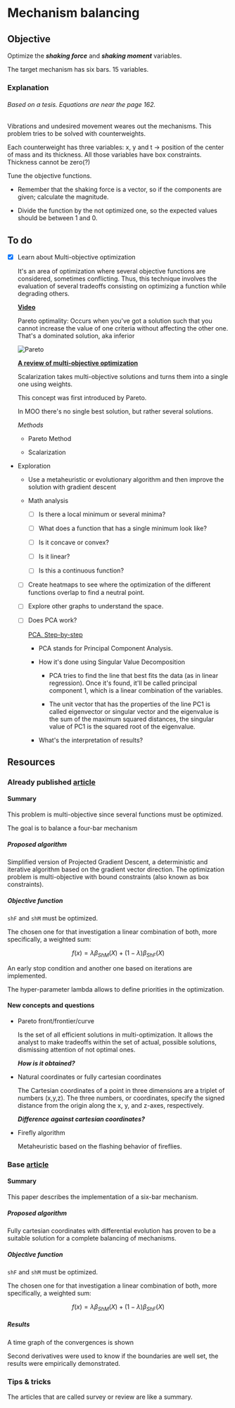 # Mechanism balancing 

## Objective 

Optimize the ***shaking force*** and ***shaking moment*** variables.

The target mechanism has six bars. 15 variables.

### Explanation

###### Based on a tesis. Equations are near the page 162.

Vibrations and undesired movement weares out the mechanisms. This problem tries to be solved with counterweights.

Each counterweight has three variables: x, y and t -> position of the center of mass and its thickness. All those variables have box constraints. Thickness cannot be zero(?)

Tune the objective functions.

- Remember that the shaking force is a vector, so if the components are given; calculate the magnitude.

- Divide the function by the not optimized one, so the expected values should be between 1 and 0.

## To do

- [x] Learn about Multi-objective optimization

    It's an area of optimization where several objective functions are considered, sometimes conflicting. Thus, this technique involves the evaluation of several tradeoffs consisting on optimizing a function while degrading others.

    **[Video](https://www.youtube.com/watch?v=Zchm_W6tFz4&list=WL&index=130)**
    
    Pareto optimality: Occurs when you've got a solution such that you cannot increase the value of one criteria without affecting the other one. That's a dominated solution, aka inferior

    ![Pareto](https://www.tandfonline.com/na101/home/literatum/publisher/tandf/journals/content/oaen20/2018/oaen20.v005.i01/23311916.2018.1502242/20210219/images/medium/oaen_a_1502242_f0003_b.gif)

    **[A review of multi-objective optimization](https://www.tandfonline.com/doi/full/10.1080/23311916.2018.1502242)**

    Scalarization takes multi-objective solutions and turns them into a single one using weights.

    This concept was first introduced by Pareto. 

    In MOO there's no single best solution, but rather several solutions.

    *Methods*

    - Pareto Method

    - Scalarization


- Exploration

  -  Use a metaheuristic or evolutionary algorithm and then improve the solution with gradient descent

  - Math analysis

    - [ ] Is there a local minimum or several minima? 

    - [ ] What does a function that has a single minimum look like? 

    - [ ] Is it concave or convex? 

    - [ ] Is it linear? 

    - [ ] Is this a continuous function?

  - [ ] Create heatmaps to see where the optimization of the different functions overlap to find a neutral point.

  - [ ] Explore other graphs to understand the space.

  - [ ] Does PCA work? 
  
    [PCA. Step-by-step](https://www.youtube.com/watch?v=FgakZw6K1QQ)

    - PCA stands for Principal Component Analysis.

    - How it's done using Singular Value Decomposition

      - PCA tries to find the line that best fits the data (as in linear regression). Once it's found, it'll be called principal component 1, which is a linear combination of the variables.
    
      - The unit vector that has the properties of the line PC1 is called eigenvector or singular vector and the eigenvalue is the sum of the maximum squared distances, the singular value of PC1 is the squared root of the eigenvalue.

    - What's the interpretation of results? 





## Resources 

### Already published [article](https://www.mdpi.com/2076-3417/9/19/4115)

#### Summary

This problem is multi-objective since several functions must be optimized.

The goal is to balance a four-bar mechanism

##### Proposed algorithm

Simplified version of Projected Gradient Descent, a deterministic and iterative algorithm based on the gradient vector direction. The optimization problem is multi-objective with bound constraints (also known as box constraints).

##### Objective function

`shF` and `shM` must be optimized.

The chosen one for that investigation a linear combination of both, more specifically, a weighted sum: 

$$f(x) = \lambda \beta_{ShM}(X) + (1 - \lambda) \beta_{ShF}(X)$$

An early stop condition and another one based on iterations are implemented.

The hyper-parameter lambda allows to define priorities in the optimization.

#### New concepts and questions

- Pareto front/frontier/curve

    Is the set of all efficient solutions in multi-optimization. It allows the analyst to make tradeoffs within the set of actual, possible solutions, dismissing attention of not optimal ones.

    ***How is it obtained?***

- Natural coordinates or fully cartesian coordinates

    The Cartesian coordinates of a point in three dimensions are a triplet of numbers (x,y,z). The three numbers, or coordinates, specify the signed distance from the origin along the x, y, and z-axes, respectively.
    
    ***Difference against cartesian coordinates?***

- Firefly algorithm 

    Metaheuristic based on the flashing behavior of fireflies.


### Base [article](https://www.mdpi.com/2227-7390/10/11/1830)

#### Summary

This paper describes the implementation of a six-bar mechanism. 

##### Proposed algorithm

Fully cartesian coordinates with differential evolution has proven to be a suitable solution for a complete balancing of mechanisms.

##### Objective function

`shF` and `shM` must be optimized.

The chosen one for that investigation a linear combination of both, more specifically, a weighted sum: 

$$f(x) = \lambda \beta_{ShM}(X) + (1 - \lambda) \beta_{ShF}(X)$$

##### Results

A time graph of the convergences is shown

Second derivatives were used to know if the boundaries are well set, the results were empirically demonstrated.

### Tips & tricks

The articles that are called survey or review are like a summary.